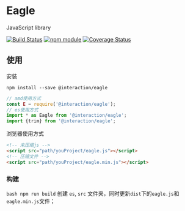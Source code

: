 # Eagle

JavaScript library

[![Build Status](https://travis-ci.org/Iecy/eagle.svg?branch=master)](https://travis-ci.org/github/Iecy/eagle)
[![npm module](https://badge.fury.io/js/%40interaction%2Feagle.svg)](https://badge.fury.io/js/%40interaction%2Feagle)
[![Coverage Status](https://coveralls.io/repos/github/Iecy/eagle/badge.svg?branch=master)](https://coveralls.io/github/Iecy/eagle?branch=master)

## 使用

安装

```shell
npm install --save @interaction/eagle
```

```javascript
// amd使用方式
const E = require('@interaction/eagle');
// es使用方式
import * as Eagle from '@interaction/eagle';
import {trim} from '@interaction/eagle';
```

浏览器使用方式

```html
<!-- 未压缩js -->
<script src="path/youProject/eagle.js"></script>
<!-- 压缩文件 -->
<script src="path/youProject/eagle.min.js"></script>
```

### 构建

`bash npm run build` 创建 `es`, `src` 文件夹，同时更新`dist`下的`eagle.js`和`eagle.min.js`文件；
